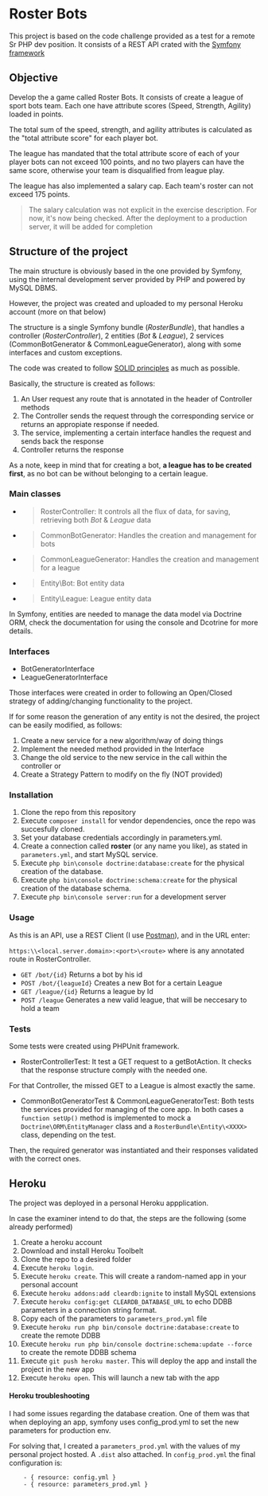 # Roster Bots

This project is based on the code challenge provided as a test for a remote Sr PHP dev position.
It consists of a REST API crated with the [Symfony framework](https://symfony.com/)

## Objective

Develop the a game called Roster Bots. It consists of create a league of sport bots team. Each one have  attribute scores (Speed, Strength, Agility) loaded in points.

The total sum of the speed, strength, and agility attributes is calculated as the "total attribute score" for each
player bot.

The league has mandated that the total attribute score of each of your player bots can not exceed 100 points,
and no two players can have the same score, otherwise your team is disqualified from league play.

The league has also implemented a salary cap. Each team's roster can not exceed 175 points.

> The salary calculation was not explicit in the exercise description. For now, it's now being checked. After the deployment to a production server, it will be added for completion


## Structure of the project

The main structure is obviously based in the one provided by Symfony, using the internal development server provided by PHP and powered by MySQL DBMS.

However, the project was created and uploaded to my personal Heroku account (more on that below)

The structure is a single Symfony bundle (_RosterBundle_), that handles a controller (_RosterController_), 2 entities (_Bot_ & _League_), 2 services (CommonBotGenerator & CommonLeagueGenerator), along with some interfaces and custom exceptions.

The code was created to follow [SOLID principles](https://en.wikipedia.org/wiki/SOLID_(object-oriented_design)) as much as possible.

Basically, the structure is created as follows:

1. An User request any route that is annotated in the header of Controller methods
2. The Controller sends the request through the corresponding service or returns an appropiate response if needed.
3. The service, implementing a certain interface handles the request and sends back the response
4. Controller returns the response

As a note, keep in mind that for creating a bot, __a league has to be created first__, as no bot can be without belonging to a certain league.

### Main classes

- > RosterController: It controls all the flux of data, for saving, retrieving both _Bot_ & _League_ data
- > CommonBotGenerator: Handles the creation and management for bots
- > CommonLeagueGenerator: Handles the creation and management for a league
- > Entity\Bot: Bot entity data
- > Entity\League: League entity data

In Symfony, entities are needed to manage the data model via Doctrine ORM, check the documentation for using the console and Dcotrine for more details.

### Interfaces

- BotGeneratorInterface
- LeagueGeneratorInterface

Those interfaces were created in order to following an Open/Closed strategy of adding/changing functionality to the project.

If for some reason the generation of any entity is not the desired, the project can be easily modified, as follows:

1. Create a new service for a new algorithm/way of doing things
2. Implement the needed method provided in the Interface
3. Change the old service to the new service in the call within the controller or
4. Create a Strategy Pattern to modify on the fly (NOT provided)

### Installation

1. Clone the repo from this repository
2. Execute `composer install` for vendor dependencies, once the repo was succesfully cloned.
3. Set your database credentials accordingly in parameters.yml.
4. Create a connection called __roster__ (or any name you like), as stated in `parameters.yml`, and start  MySQL service.
5. Execute `php bin\console doctrine:database:create` for the physical creation of the database.
6. Execute `php bin\console doctrine:schema:create` for the physical creation of the database schema.
7. Execute `php bin\console server:run` for a development server

### Usage

As this is an API, use a REST Client (I use [Postman](https://www.getpostman.com/)), and in the URL enter:

`https:\\<local.server.domain>:<port>\<route>` where <route> is any annotated route in RosterController.

- `GET /bot/{id}` Returns a bot by his id
- `POST /bot/{leagueId}` Creates a new Bot for a certain League
- `GET /league/{id}` Returns a league by Id
- `POST /league` Generates a new valid league, that will be neccesary to hold a team

### Tests

Some tests were created using PHPUnit framework.

- RosterControllerTest: It test a GET request to a getBotAction. It checks that the response structure comply with the needed one.

For that Controller, the missed GET to a League is almost exactly the same.

- CommonBotGeneratorTest & CommonLeagueGeneratorTest: Both tests the services provided for managing of the core app. In both cases a `function setUp()` method is implemented to mock a `Doctrine\ORM\EntityManager` class and a `RosterBundle\Entity\<XXXX>` class, depending on the test.

Then, the required generator was instantiated and their responses validated with the correct ones.

## Heroku

The project was deployed in a personal Heroku appplication.

In case the examiner intend to do that, the steps are the following (some already performed)

1. Create a heroku account
2. Download and install Heroku Toolbelt
3. Clone the repo to a desired folder
4. Execute `heroku login`.
5. Execute `heroku create`. This will create a random-named app in your personal account
6. Execute `heroku addons:add cleardb:ignite` to install MySQL extensions
7. Execute `heroku config:get CLEARDB_DATABASE_URL` to echo DDBB parameters in a connection string format.
8. Copy each of the parameters to `parameters_prod.yml` file
9. Execute `heroku run php bin/console doctrine:database:create` to create the remote DDBB
10. Execute `heroku run php bin/console doctrine:schema:update --force` to create the remote DDBB schema
11. Execute `git push heroku master`. This will deploy the app and install the project in the new app
8. Execute `heroku open`. This will launch a new tab with the app

#### Heroku troubleshooting

I had some issues regarding the database creation. One of them was that when deploying an app, symfony uses config_prod.yml to set the new parameters for production env.

For solving that, I created a `parameters_prod.yml` with the values of my personal project hosted. A `.dist` also attached.
In `config_prod.yml` the final configuration is:

```imports:
    - { resource: config.yml }
    - { resource: parameters_prod.yml }
```



